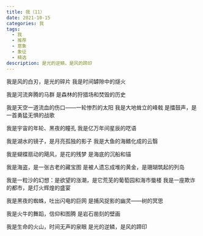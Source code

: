 ```yaml
---
title: 我（11）
date: 2021-10-15
categories: 我
tags:
  - 我
  - 推荐
  - 意象
  - 象征
  - 精选
description: 是光的逆鳞，是风的蹄印
---
```


我是风的白刃，是光的碎片
我是时间罅隙中的燧火

我是河流奔腾的马群
是森林的狩猎场和焚毁的历史

我是天空一道流血的伤口——一轮惨烈的太阳
我是大地耸立的峰戟
是擂鼓声，是一首勇猛无惧的战歌

我是宇宙的年轮、黑夜的瞳孔
我是亿万年间星辰的呓语

我是湖水的镜子，是月亮孤独的影子
我是大鱼的海鳍化成的云翳

我是蝴蝶扇动的飓风，是花的残梦
是海底的沉船和锚

我是海盗，是一张古老的藏宝图
是被人遗忘成堆的黄金，是珊瑚筑起的列岛

我是一粒沙的幻想：是欲望的涨潮，是它荒芜的葡萄园和海市蜃楼
我是一座欺诈的都市，是灯火辉煌的盛宴

我是黑夜的蜘蛛，吐出闪电的巨网
是捕风捉影的幽灵——树的冥思

我是火牛的舞蹈，信仰和图腾
是岩石凿刻的壁画

我是生命的火山，时间无声的泉眼
是光的逆鳞，是风的蹄印
